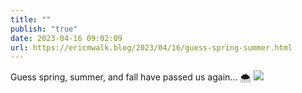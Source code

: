 ```yaml
---
title: ""
publish: "true"
date: 2023-04-16 09:02:09
url: https://ericmwalk.blog/2023/04/16/guess-spring-summer.html
---
```


Guess spring, summer, and fall have passed us again… 🌨️
![](https://ericmwalk.blog/uploads/2023/312ab4ad0c.jpg)
